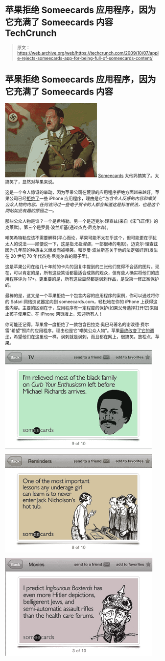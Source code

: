 # 苹果拒绝 Someecards 应用程序，因为它充满了 Someecards 内容 TechCrunch

> 原文：<https://web.archive.org/web/https://techcrunch.com/2009/10/07/apple-rejects-someecards-app-for-being-full-of-someecards-content/>

# 苹果拒绝 Someecards 应用程序，因为它充满了 Someecards 内容

![Screen shot 2009-10-07 at 11.37.30 AM](img/edf83c515696d01f55784d3954d851c5.png "Screen shot 2009-10-07 at 11.37.30 AM") [Someecards](https://web.archive.org/web/20230124164848/http://someecards.com/) 太他妈搞笑了。太搞笑了，显然对苹果来说。

这是一个令人惊讶的举动，因为苹果公司在荒谬的应用程序拒绝方面越来越好，苹果公司已经[拒绝了](https://web.archive.org/web/20230124164848/http://someecards.wordpress.com/2009/10/07/someecards-iphone-app-rejected-for-making-fun-of-celebrities/)一些 iPhone 应用程序，理由是它“*包含令人反感的内容和嘲笑公众人物的内容。任何访问过一些电子贺卡的人都会知道这是标准做法，也是这个网站如此有趣的原因之一。*

那些公众人物是谁？一个是希特勒。另一个是迈克尔·理查兹(来自《宋飞正传》的克莱默)。第三个是罗曼·波兰斯基(通过杰克·尼克尔森)。

嘲笑希特勒应该不需要解释(平心而论，苹果可能不太在乎这个，但可能更在乎犹太人的说法——顺便说一下，这是指*无耻混蛋*，一部很棒的电影)。迈克尔·理查兹因为几年前的种族主义爆发而被嘲笑。和罗曼·波兰斯基关于他的法定强奸罪(发生在 20 世纪 70 年代杰克·尼克尔森的房子里)。

这是苹果公司在给几十年前的卡片的回复中提到的三张他们觉得不合适的图片。现在，可以肯定的是，所有这些笑话都最适合成熟的观众，但有些人确实将他们的应用程序评为 17+。更重要的是，所有这些显然都是讽刺作品，是受第一修正案保护的。

最棒的是，这又是一个苹果拒绝一个包含内容的应用程序的案例，你可以通过将你的 Safari 网络浏览器定向到 someecards.com，轻松地在你的 iPhone 上获得这些内容。主要的区别在于，应用程序有一定程度的保护(如果父母选择打开它)来阻止孩子使用它。在 iPhone 网页版上，欢迎所有人！

你可能还记得，苹果曾一度拒绝了一款包含巴拉克·奥巴马著名的谢泼德·费尔雷“希望”照片的应用程序。理由也是它“嘲笑公众人物”。苹果[最终改变了它的调子](https://web.archive.org/web/20230124164848/http://techcrunch.com/2009/08/21/apple-continues-to-right-app-store-wrongs-obama-hope-app-is-go/)，希望他们在这里也一样。讽刺就是讽刺，而且都在网上，很搞笑。放松点，苹果。

![Screen shot 2009-10-07 at 11.08.14 AM](img/626b2cb34d58bdf7a31f324dd025d9df.png "Screen shot 2009-10-07 at 11.08.14 AM")

![Screen shot 2009-10-07 at 11.08.44 AM](img/f52c9cdb0e38b132261a0fb5ca853a0b.png "Screen shot 2009-10-07 at 11.08.44 AM")

![Screen shot 2009-10-07 at 11.09.20 AM](img/8e26a4031f1432d6fd994ceb8deb0d8a.png "Screen shot 2009-10-07 at 11.09.20 AM")